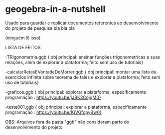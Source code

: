 # geogebra-in-a-nutshell

Usado para guardar e replicar documentos referentes ao desenvolvimento do projeto de pesquisa bla bla bla

(ninguém lê isso)

LISTA DE FEITOS:

-TRIgonometria.ggb { obj principal: ensinar funções trigonometricas e suas relações, além de explorar a plataforma; feito sem uso de tutoriais}

-calcularRetasEVontadeDeMorrer.ggb { obj principal: montar uma lista de exercícios infinita sobre teorema de tales e explorar a plataforma; feito sem uso de tutoriais}

-graficos.ggb { obj principal: explorar a plataforma, especificamente programação : https://youtu.be/jJBK3CojqM0}

-teste001.ggb { obj principal: explorar a plataforma, especificamente programação : https://youtu.be/IGVGfopyBw0}

OBS: Arquivos fora da pasta "ggb" não consideram parte do desenvolvimento do projeto
